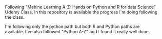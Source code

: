 Following "Mahine Learning A-Z: Hands on Python and R for data Science" Udemy Class.
In this repository is available the progress I'm doing following the class.

I'm following only the python path but both R and Python paths are available. 
I've also followed "Python A-Z" and I found it really well done.
